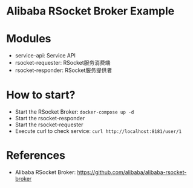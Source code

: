 Alibaba RSocket Broker Example
==============================

# Modules

* service-api: Service API
* rsocket-requester: RSocket服务消费端
* rsocket-responder: RSocket服务提供者

# How to start?

* Start the RSocket Broker: `docker-compose up -d`
* Start the rsocket-responder
* Start the rsocket-requester
* Execute curl to check service: `curl http://localhost:8181/user/1`

# References

* Alibaba RSocket Broker: https://github.com/alibaba/alibaba-rsocket-broker